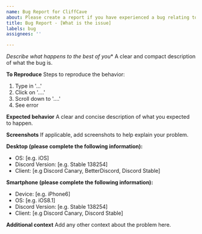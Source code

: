 ```yaml
---
name: Bug Report for CliffCave
about: Please create a report if you have experienced a bug relating to CliffCave.
title: Bug Report - [What is the issue]
labels: bug
assignees: ''

---
```


**Describe what happens* to the best of you**
A clear and compact description of what the bug is.

**To Reproduce**
Steps to reproduce the behavior:
1. Type in '...'
2. Click on '....'
3. Scroll down to '....'
4. See error

**Expected behavior**
A clear and concise description of what you expected to happen.

**Screenshots**
If applicable, add screenshots to help explain your problem.

**Desktop (please complete the following information):**
 - OS: [e.g. iOS]
 - Discord Version: [e.g. Stable 138254]
 - Client: [e.g Discord Canary, BetterDiscord, Discord Stable]

**Smartphone (please complete the following information):**
 - Device: [e.g. iPhone6]
 - OS: [e.g. iOS8.1]
 - Discord Version: [e.g. Stable 138254]
 - Client: [e.g Discord Canary, Discord Stable]

**Additional context**
Add any other context about the problem here.
